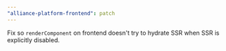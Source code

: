 ```yaml
---
"alliance-platform-frontend": patch
---
```


Fix so `renderComponent` on frontend doesn't try to hydrate SSR when SSR is explicitly disabled.
